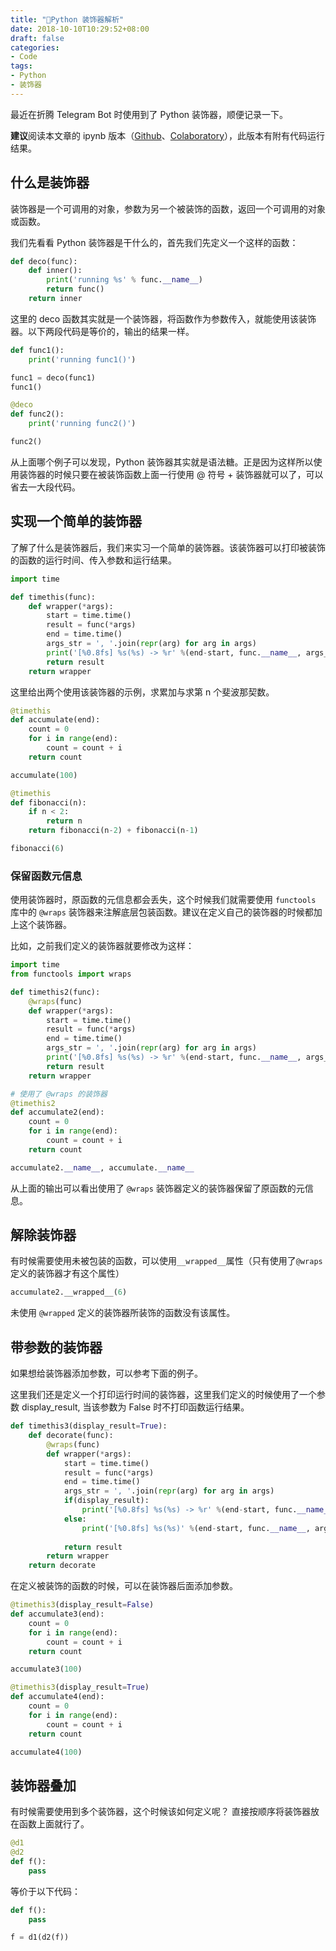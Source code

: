 ```yaml
---
title: "🐍Python 装饰器解析"
date: 2018-10-10T10:29:52+08:00
draft: false
categories:
- Code
tags:
- Python
- 装饰器
---
```

最近在折腾 Telegram Bot 时使用到了 Python 装饰器，顺便记录一下。

<!--more-->

**建议**阅读本文章的 ipynb 版本（[Github](https://github.com/indes/hesay_source/blob/master/static/ipynb/python_decorate.ipynb)、[Colaboratory](https://colab.research.google.com/drive/1jEtLq7m7aGN-V87JgAXGbAYIyOziSGZN)），此版本有附有代码运行结果。

## 什么是装饰器
装饰器是一个可调用的对象，参数为另一个被装饰的函数，返回一个可调用的对象或函数。

我们先看看 Python 装饰器是干什么的，首先我们先定义一个这样的函数：

```python
def deco(func):
    def inner():
	    print('running %s' % func.__name__)
	    return func()
    return inner
```
这里的 deco 函数其实就是一个装饰器，将函数作为参数传入，就能使用该装饰器。以下两段代码是等价的，输出的结果一样。

```python
def func1():
    print('running func1()')

func1 = deco(func1)
func1()
```

```python
@deco
def func2():
	print('running func2()')

func2()
```

从上面哪个例子可以发现，Python 装饰器其实就是语法糖。正是因为这样所以使用装饰器的时候只要在被装饰函数上面一行使用 @ 符号 + 装饰器就可以了，可以省去一大段代码。

## 实现一个简单的装饰器

了解了什么是装饰器后，我们来实习一个简单的装饰器。该装饰器可以打印被装饰的函数的运行时间、传入参数和运行结果。

```python
import time

def timethis(func):
    def wrapper(*args):
        start = time.time()
        result = func(*args)
        end = time.time()
        args_str = ', '.join(repr(arg) for arg in args)
        print('[%0.8fs] %s(%s) -> %r' %(end-start, func.__name__, args_str, result))
        return result
    return wrapper
```

这里给出两个使用该装饰器的示例，求累加与求第 n 个斐波那契数。

```python
@timethis
def accumulate(end):
    count = 0
    for i in range(end):
        count = count + i
    return count

accumulate(100)
```

```python
@timethis
def fibonacci(n):
    if n < 2:
        return n
    return fibonacci(n-2) + fibonacci(n-1)

fibonacci(6)
```

### 保留函数元信息
使用装饰器时，原函数的元信息都会丢失，这个时候我们就需要使用 `functools` 库中的 `@wraps` 装饰器来注解底层包装函数。建议在定义自己的装饰器的时候都加上这个装饰器。

比如，之前我们定义的装饰器就要修改为这样：

```python
import time
from functools import wraps

def timethis2(func):
    @wraps(func)
    def wrapper(*args):
        start = time.time()
        result = func(*args)
        end = time.time()
        args_str = ', '.join(repr(arg) for arg in args)
        print('[%0.8fs] %s(%s) -> %r' %(end-start, func.__name__, args_str, result))
        return result
    return wrapper
```

```python
# 使用了 @wraps 的装饰器 
@timethis2
def accumulate2(end):
    count = 0
    for i in range(end):
        count = count + i
    return count

accumulate2.__name__, accumulate.__name__
```

从上面的输出可以看出使用了 `@wraps` 装饰器定义的装饰器保留了原函数的元信息。


## 解除装饰器

有时候需要使用未被包装的函数，可以使用`__wrapped__`属性（只有使用了`@wraps`定义的装饰器才有这个属性）

```python
accumulate2.__wrapped__(6)
```
未使用 `@wrapped` 定义的装饰器所装饰的函数没有该属性。


## 带参数的装饰器

如果想给装饰器添加参数，可以参考下面的例子。

这里我们还是定义一个打印运行时间的装饰器，这里我们定义的时候使用了一个参数 display_result, 当该参数为 False 时不打印函数运行结果。

```python
def timethis3(display_result=True):
    def decorate(func):
        @wraps(func)
        def wrapper(*args):
            start = time.time()
            result = func(*args)
            end = time.time()
            args_str = ', '.join(repr(arg) for arg in args)
            if(display_result):
                print('[%0.8fs] %s(%s) -> %r' %(end-start, func.__name__, args_str, result))
            else:
                print('[%0.8fs] %s(%s)' %(end-start, func.__name__, args_str))
            
            return result
        return wrapper
    return decorate
```

在定义被装饰的函数的时候，可以在装饰器后面添加参数。
```python
@timethis3(display_result=False)
def accumulate3(end):
    count = 0
    for i in range(end):
        count = count + i
    return count

accumulate3(100)
```

```python
@timethis3(display_result=True)
def accumulate4(end):
    count = 0
    for i in range(end):
        count = count + i
    return count

accumulate4(100)
```

## 装饰器叠加

有时候需要使用到多个装饰器，这个时候该如何定义呢？
直接按顺序将装饰器放在函数上面就行了。

```python
@d1
@d2
def f():
    pass
```

等价于以下代码：

```python
def f():
    pass

f = d1(d2(f))
```